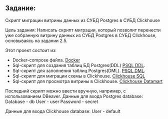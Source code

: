 ## Задание:
Скрипт миграции витрины данных из СУБД Postgres в СУБД Clickhouse

Цель задания: Написать скрипт миграции, который позволит перенести уже собранную витрину данных из СУБД Postgres в СУБД Clickhouse, основываясь на задании 2.5.

Этот проект состоит из:
 - Docker-compose файла.
	[Docker](docker-compose.yml)
 - Sql-cкрипт для создания таблиц БД Postgres(DDL)
	[PSQL DDL](postgres/database/DDL/DDL.sql).
 - Sql-cкрипт для заполнения таблиц Postgres(DML).
	[PSQL DML](postgres/database/DML/DML.sql).
 - Sql-cкрипт для миграции схемы в Clickhouse.
	[Clickhouse SQL](clickhouse/scheme.sql)
 - Sql-cкрипт для просмотра витрины в Clickhouse.
	[Clickhouse Datamart](clickhouse/datamart.sql)
	
Последний скрипт можно ввести вручную, например, с использованием DBeaver.
Данные для входа Postgres database:
 Database - db 
 User - user
 Password - secret
 
 Данные для входа Clickhouse database:
 User - default